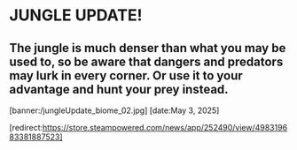 # JUNGLE UPDATE!
## The jungle is much denser than what you may be used to, so be aware that dangers and predators may lurk in every corner. Or use it to your advantage and hunt your prey instead.
[banner:/jungleUpdate_biome_02.jpg]
[date:May 3, 2025]

[redirect:https://store.steampowered.com/news/app/252490/view/498319683381887523]